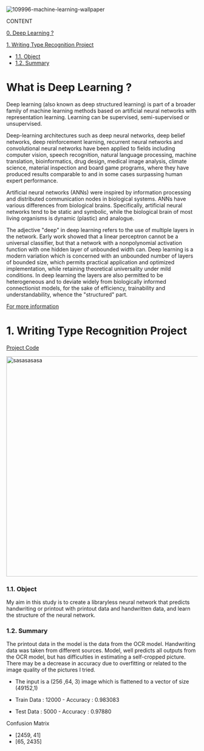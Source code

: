 ![109996-machine-learning-wallpaper](https://user-images.githubusercontent.com/88277713/159684094-4ba9411a-dcb8-4ebc-8170-a06251659bcc.jpg)

CONTENT

[0. Deep Learning ?](https://github.com/Dodger22/Deep-Learning#what-is-deep-learning-)

[1. Writing Type Recognition Project](https://github.com/Dodger22/Deep-Learning/new/main?readme=1#1-writing-type-recognition-project)

- [1.1. Object](https://github.com/Dodger22/Deep-Learning/new/main?readme=1#11-object)
- [1.2. Summary](https://github.com/Dodger22/Deep-Learning/new/main?readme=1#12-summary)
# What is Deep Learning ?

Deep learning (also known as deep structured learning) is part of a broader family of machine learning methods based on artificial neural networks with representation learning. Learning can be supervised, semi-supervised or unsupervised.

Deep-learning architectures such as deep neural networks, deep belief networks, deep reinforcement learning, recurrent neural networks and convolutional neural networks have been applied to fields including computer vision, speech recognition, natural language processing, machine translation, bioinformatics, drug design, medical image analysis, climate science, material inspection and board game programs, where they have produced results comparable to and in some cases surpassing human expert performance.

Artificial neural networks (ANNs) were inspired by information processing and distributed communication nodes in biological systems. ANNs have various differences from biological brains. Specifically, artificial neural networks tend to be static and symbolic, while the biological brain of most living organisms is dynamic (plastic) and analogue.

The adjective "deep" in deep learning refers to the use of multiple layers in the network. Early work showed that a linear perceptron cannot be a universal classifier, but that a network with a nonpolynomial activation function with one hidden layer of unbounded width can. Deep learning is a modern variation which is concerned with an unbounded number of layers of bounded size, which permits practical application and optimized implementation, while retaining theoretical universality under mild conditions. In deep learning the layers are also permitted to be heterogeneous and to deviate widely from biologically informed connectionist models, for the sake of efficiency, trainability and understandability, whence the "structured" part. 

[For more information](https://en.wikipedia.org/wiki/Deep_learning)

# 1. Writing Type Recognition Project
[Project Code](https://github.com/Dodger22/Deep-Learning/blob/main/Writing_Type_Recognition.ipynb)

<img width="580" alt="sasasasasa" src="https://user-images.githubusercontent.com/88277713/159684619-783e03f9-0025-4eb9-9c2a-e546fde1cacf.PNG">


### 1.1. Object

My aim in this study is to create a libraryless neural network that predicts handwriting or printout with printout data and handwritten data, and learn the structure of the neural network.

### 1.2. Summary

The printout data in the model is the data from the OCR model. Handwriting data was taken from different sources. Model,  well predicts all outputs from the OCR model, but has difficulties in estimating a self-cropped picture. There may be a decrease in accuracy due to overfitting or related to the image quality of the pictures I tried.

- The input is a (256 ,64, 3) image which is flattened to a vector of size (49152,1)

- Train Data : 12000   - Accuracy : 0.983083
- Test Data : 5000 - Accuracy : 0.97880


 Confusion Matrix
- [2459, 41]
- [65,  2435]
